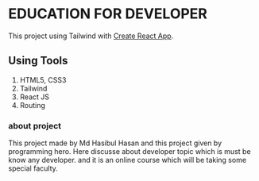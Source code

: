 # EDUCATION FOR DEVELOPER

This project using Tailwind with [Create React App](https://hasibul-educal.netlify.app/).

## Using Tools

1. HTML5, CSS3
2. Tailwind
3. React JS
4. Routing

### about project

This project made by Md Hasibul Hasan and this project given by programming hero. 
Here discusse about developer topic which is must be know any developer. and it is an
online course which will be taking some special faculty.

